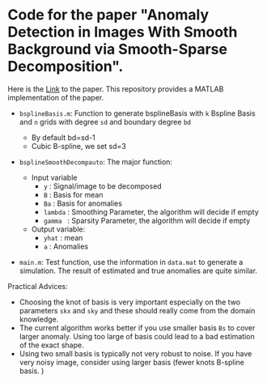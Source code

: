 # Code for the paper "Anomaly Detection in Images With Smooth Background via Smooth-Sparse Decomposition".

Here is the [Link](<https://www.tandfonline.com/doi/abs/10.1080/00401706.2015.1102764>) to the paper.  This repository provides a MATLAB implementation of the paper. 

- `bsplineBasis.m`: Function to generate bsplineBasis with `k` Bspline Basis and `n` grids with degree `sd` and boundary degree `bd`
  - By default bd=sd-1
  - Cubic B-spline, we set sd=3 
- `bsplineSmoothDecompauto`: The major function:
  - Input variable
    - `y`      :    Signal/image to be decomposed  
    - `B`      :    Basis for mean  
    - `Ba`     :    Basis for anomalies
    - `lambda` :    Smoothing Parameter, the algorithm will decide if empty  
    - `gamma ` :    Sparsity Parameter, the algorithm will decide if empty  
  - Output variable:
    - `yhat`   :    mean  
    - `a`         :   Anomalies

- `main.m`:  Test function, use the information in `data.mat` to generate a simulation. The result of estimated and true  anomalies are quite similar.





Practical Advices: 

- Choosing the knot of basis is very important especially on the two parameters `skx` and `sky` and these should really come from the domain knowledge. 
- The current algorithm works better if you use smaller basis `Bs` to cover larger anomaly. Using too large of basis could lead to a bad estimation of the exact shape.
- Using two small basis is typically not very robust to noise. If you have very noisy image, consider using larger basis (fewer knots B-spline basis. )